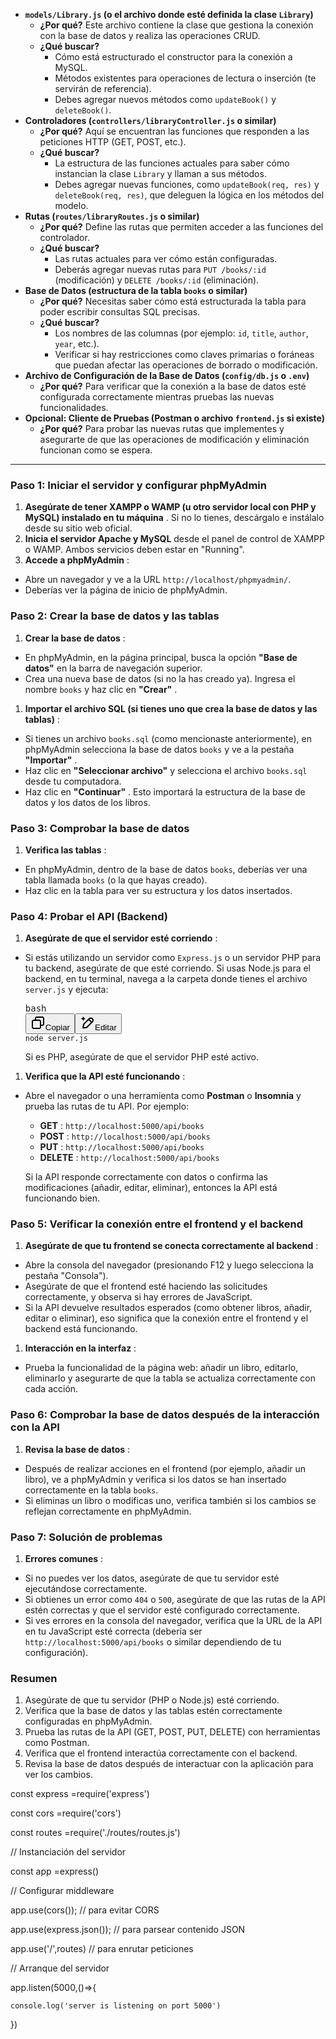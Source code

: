 * **`models/Library.js` (o el archivo donde esté definida la clase `Library`)**
  * **¿Por qué?**
    Este archivo contiene la clase que gestiona la conexión con la base de datos y realiza las operaciones CRUD.
  * **¿Qué buscar?**
    * Cómo está estructurado el constructor para la conexión a MySQL.
    * Métodos existentes para operaciones de lectura o inserción (te servirán de referencia).
    * Debes agregar nuevos métodos como `updateBook()` y `deleteBook()`.
* **Controladores (`controllers/libraryController.js` o similar)**
  * **¿Por qué?**
    Aquí se encuentran las funciones que responden a las peticiones HTTP (GET, POST, etc.).
  * **¿Qué buscar?**
    * La estructura de las funciones actuales para saber cómo instancian la clase `Library` y llaman a sus métodos.
    * Debes agregar nuevas funciones, como `updateBook(req, res)` y `deleteBook(req, res)`, que deleguen la lógica en los métodos del modelo.
* **Rutas (`routes/libraryRoutes.js` o similar)**
  * **¿Por qué?**
    Define las rutas que permiten acceder a las funciones del controlador.
  * **¿Qué buscar?**
    * Las rutas actuales para ver cómo están configuradas.
    * Deberás agregar nuevas rutas para `PUT /books/:id` (modificación) y `DELETE /books/:id` (eliminación).
* **Base de Datos (estructura de la tabla `books` o similar)**
  * **¿Por qué?**
    Necesitas saber cómo está estructurada la tabla para poder escribir consultas SQL precisas.
  * **¿Qué buscar?**
    * Los nombres de las columnas (por ejemplo: `id`, `title`, `author`, `year`, etc.).
    * Verificar si hay restricciones como claves primarias o foráneas que puedan afectar las operaciones de borrado o modificación.
* **Archivo de Configuración de la Base de Datos (`config/db.js` o `.env`)**
  * **¿Por qué?**
    Para verificar que la conexión a la base de datos esté configurada correctamente mientras pruebas las nuevas funcionalidades.
* **Opcional: Cliente de Pruebas (Postman o archivo `frontend.js` si existe)**
  * **¿Por qué?**
    Para probar las nuevas rutas que implementes y asegurarte de que las operaciones de modificación y eliminación funcionan como se espera.

---

### **Paso 1: Iniciar el servidor y configurar phpMyAdmin**

1. **Asegúrate de tener XAMPP o WAMP (u otro servidor local con PHP y MySQL) instalado en tu máquina** . Si no lo tienes, descárgalo e instálalo desde su sitio web oficial.
2. **Inicia el servidor Apache y MySQL** desde el panel de control de XAMPP o WAMP. Ambos servicios deben estar en "Running".
3. **Accede a phpMyAdmin** :

* Abre un navegador y ve a la URL `http://localhost/phpmyadmin/`.
* Deberías ver la página de inicio de phpMyAdmin.

### **Paso 2: Crear la base de datos y las tablas**

1. **Crear la base de datos** :

* En phpMyAdmin, en la página principal, busca la opción **"Base de datos"** en la barra de navegación superior.
* Crea una nueva base de datos (si no la has creado ya). Ingresa el nombre `books` y haz clic en  **"Crear"** .

1. **Importar el archivo SQL (si tienes uno que crea la base de datos y las tablas)** :

* Si tienes un archivo `books.sql` (como mencionaste anteriormente), en phpMyAdmin selecciona la base de datos `books` y ve a la pestaña  **"Importar"** .
* Haz clic en **"Seleccionar archivo"** y selecciona el archivo `books.sql` desde tu computadora.
* Haz clic en  **"Continuar"** . Esto importará la estructura de la base de datos y los datos de los libros.

### **Paso 3: Comprobar la base de datos**

1. **Verifica las tablas** :

* En phpMyAdmin, dentro de la base de datos `books`, deberías ver una tabla llamada `books` (o la que hayas creado).
* Haz clic en la tabla para ver su estructura y los datos insertados.

### **Paso 4: Probar el API (Backend)**

1. **Asegúrate de que el servidor esté corriendo** :

* Si estás utilizando un servidor como `Express.js` o un servidor PHP para tu backend, asegúrate de que esté corriendo. Si usas Node.js para el backend, en tu terminal, navega a la carpeta donde tienes el archivo `server.js` y ejecuta:

  <pre class="!overflow-visible"><div class="contain-inline-size rounded-md border-[0.5px] border-token-border-medium relative bg-token-sidebar-surface-primary dark:bg-gray-950"><div class="flex items-center text-token-text-secondary px-4 py-2 text-xs font-sans justify-between rounded-t-md h-9 bg-token-sidebar-surface-primary dark:bg-token-main-surface-secondary select-none">bash</div><div class="sticky top-9 md:top-[5.75rem]"><div class="absolute bottom-0 right-2 flex h-9 items-center"><div class="flex items-center rounded bg-token-sidebar-surface-primary px-2 font-sans text-xs text-token-text-secondary dark:bg-token-main-surface-secondary"><span class="" data-state="closed"><button class="flex gap-1 items-center select-none px-4 py-1" aria-label="Copiar"><svg width="24" height="24" viewBox="0 0 24 24" fill="none" xmlns="http://www.w3.org/2000/svg" class="icon-xs"><path fill-rule="evenodd" clip-rule="evenodd" d="M7 5C7 3.34315 8.34315 2 10 2H19C20.6569 2 22 3.34315 22 5V14C22 15.6569 20.6569 17 19 17H17V19C17 20.6569 15.6569 22 14 22H5C3.34315 22 2 20.6569 2 19V10C2 8.34315 3.34315 7 5 7H7V5ZM9 7H14C15.6569 7 17 8.34315 17 10V15H19C19.5523 15 20 14.5523 20 14V5C20 4.44772 19.5523 4 19 4H10C9.44772 4 9 4.44772 9 5V7ZM5 9C4.44772 9 4 9.44772 4 10V19C4 19.5523 4.44772 20 5 20H14C14.5523 20 15 19.5523 15 19V10C15 9.44772 14.5523 9 14 9H5Z" fill="currentColor"></path></svg>Copiar</button></span><span class="" data-state="closed"><button class="flex select-none items-center gap-1"><svg width="24" height="24" viewBox="0 0 24 24" fill="none" xmlns="http://www.w3.org/2000/svg" class="icon-xs"><path d="M2.5 5.5C4.3 5.2 5.2 4 5.5 2.5C5.8 4 6.7 5.2 8.5 5.5C6.7 5.8 5.8 7 5.5 8.5C5.2 7 4.3 5.8 2.5 5.5Z" fill="currentColor" stroke="currentColor" stroke-linecap="round" stroke-linejoin="round"></path><path d="M5.66282 16.5231L5.18413 19.3952C5.12203 19.7678 5.09098 19.9541 5.14876 20.0888C5.19933 20.2067 5.29328 20.3007 5.41118 20.3512C5.54589 20.409 5.73218 20.378 6.10476 20.3159L8.97693 19.8372C9.72813 19.712 10.1037 19.6494 10.4542 19.521C10.7652 19.407 11.0608 19.2549 11.3343 19.068C11.6425 18.8575 11.9118 18.5882 12.4503 18.0497L20 10.5C21.3807 9.11929 21.3807 6.88071 20 5.5C18.6193 4.11929 16.3807 4.11929 15 5.5L7.45026 13.0497C6.91175 13.5882 6.6425 13.8575 6.43197 14.1657C6.24513 14.4392 6.09299 14.7348 5.97903 15.0458C5.85062 15.3963 5.78802 15.7719 5.66282 16.5231Z" stroke="currentColor" stroke-width="2" stroke-linecap="round" stroke-linejoin="round"></path><path d="M14.5 7L18.5 11" stroke="currentColor" stroke-width="2" stroke-linecap="round" stroke-linejoin="round"></path></svg>Editar</button></span></div></div></div><div class="overflow-y-auto p-4" dir="ltr"><code class="!whitespace-pre language-bash"><span>node server.js
  </span></code></div></div></pre>

  Si es PHP, asegúrate de que el servidor PHP esté activo.

1. **Verifica que la API esté funcionando** :

* Abre el navegador o una herramienta como **Postman** o **Insomnia** y prueba las rutas de tu API. Por ejemplo:

  * **GET** : `http://localhost:5000/api/books`
  * **POST** : `http://localhost:5000/api/books`
  * **PUT** : `http://localhost:5000/api/books`
  * **DELETE** : `http://localhost:5000/api/books`

  Si la API responde correctamente con datos o confirma las modificaciones (añadir, editar, eliminar), entonces la API está funcionando bien.

### **Paso 5: Verificar la conexión entre el frontend y el backend**

1. **Asegúrate de que tu frontend se conecta correctamente al backend** :

* Abre la consola del navegador (presionando F12 y luego selecciona la pestaña "Consola").
* Asegúrate de que el frontend esté haciendo las solicitudes correctamente, y observa si hay errores de JavaScript.
* Si la API devuelve resultados esperados (como obtener libros, añadir, editar o eliminar), eso significa que la conexión entre el frontend y el backend está funcionando.

1. **Interacción en la interfaz** :

* Prueba la funcionalidad de la página web: añadir un libro, editarlo, eliminarlo y asegurarte de que la tabla se actualiza correctamente con cada acción.

### **Paso 6: Comprobar la base de datos después de la interacción con la API**

1. **Revisa la base de datos** :

* Después de realizar acciones en el frontend (por ejemplo, añadir un libro), ve a phpMyAdmin y verifica si los datos se han insertado correctamente en la tabla `books`.
* Si eliminas un libro o modificas uno, verifica también si los cambios se reflejan correctamente en phpMyAdmin.

### **Paso 7: Solución de problemas**

1. **Errores comunes** :

* Si no puedes ver los datos, asegúrate de que tu servidor esté ejecutándose correctamente.
* Si obtienes un error como `404` o `500`, asegúrate de que las rutas de la API estén correctas y que el servidor esté configurado correctamente.
* Si ves errores en la consola del navegador, verifica que la URL de la API en tu JavaScript esté correcta (debería ser `http://localhost:5000/api/books` o similar dependiendo de tu configuración).

### **Resumen**

1. Asegúrate de que tu servidor (PHP o Node.js) esté corriendo.
2. Verifica que la base de datos y las tablas estén correctamente configuradas en phpMyAdmin.
3. Prueba las rutas de la API (GET, POST, PUT, DELETE) con herramientas como Postman.
4. Verifica que el frontend interactúa correctamente con el backend.
5. Revisa la base de datos después de interactuar con la aplicación para ver los cambios.



const express =require('express')

const cors =require('cors')

const routes =require('./routes/routes.js')

// Instanciación del servidor

const app =express()

// Configurar middleware

app.use(cors());          // para evitar CORS

app.use(express.json());  // para parsear contenido JSON

app.use('/',routes)      // para enrutar peticiones

// Arranque del servidor

app.listen(5000,()=>{

    console.log('server is listening on port 5000')

})
